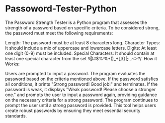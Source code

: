 # Passoword-Tester-Python
The Password Strength Tester is a Python program that assesses the strength of a password based on specific criteria. To be considered strong, the password must meet the following requirements:

Length: The password must be at least 8 characters long.
Character Types: It should include a mix of uppercase and lowercase letters.
Digits: At least one digit (0-9) must be included.
Special Characters: It should contain at least one special character from the set !@#$%^&*()_+[]{}|;:,.<>?/.
How it Works:

Users are prompted to input a password.
The program evaluates the password based on the criteria mentioned above.
If the password satisfies all conditions, it prints "Strong password! Good job!" and terminates.
If the password is weak, it displays "Weak password! Please choose a stronger one." and prompts the user to input a password again, providing guidance on the necessary criteria for a strong password.
The program continues to prompt the user until a strong password is provided.
This tool helps users create robust passwords by ensuring they meet essential security standards.
